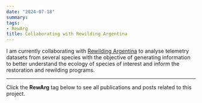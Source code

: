```yaml
---
date: "2024-07-18"
summary: 
tags:
- RewArg
title: Collaborating with Rewilding Argentina
---
```


I am currently collaborating with [Rewilding Argentina](https://www.rewildingargentina.org/) to analyse telemetry datasets from several species with the objective of generating information to better understand the ecology of species of interest and inform the restoration and rewilding programs. 

-------------------------------------------------------------------
Click the **RewArg** tag below to see all publications and posts related to this project.